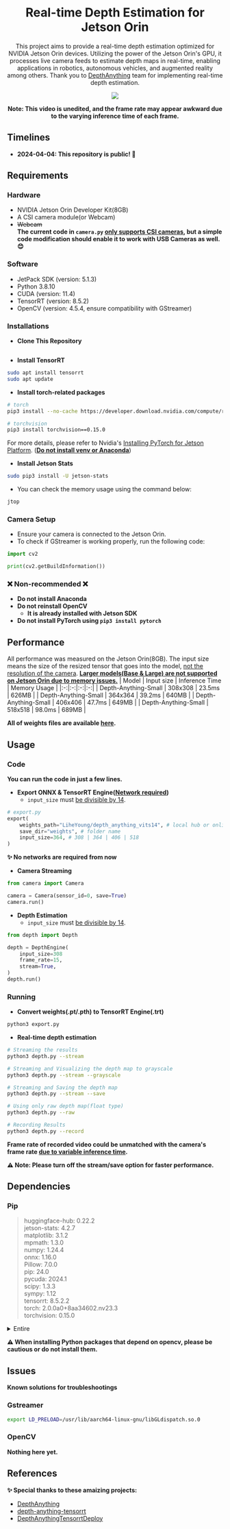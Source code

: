 <div align="center">
<h1> Real-time Depth Estimation for Jetson Orin </h1>

This project aims to provide a real-time depth estimation optimized for NVIDIA Jetson Orin devices. Utilizing the power of the Jetson Orin's GPU, it processes live camera feeds to estimate depth maps in real-time, enabling applications in robotics, autonomous vehicles, and augmented reality among others. Thank you to [DepthAnything](https://github.com/LiheYoung/Depth-Anything) team for implementing real-time depth estimation.

<img src="assets/output.gif">
</img>

**Note: This video is unedited, and the frame rate may appear awkward due to the varying inference time of each frame.**

</div>

## Timelines
- **2024-04-04: This repository is public! 🎉**

## Requirements

### Hardware

- NVIDIA Jetson Orin Developer Kit(8GB)
- A CSI camera module(or Webcam)
- ~~Webcam~~\
  **The current code in ```camera.py``` <ins>only supports CSI cameras</ins>, but a simple code modification should enable it to work with USB Cameras as well. 😊**

### Software

- JetPack SDK (version: 5.1.3)
- Python 3.8.10
- CUDA (version: 11.4)
- TensorRT (version: 8.5.2)
- OpenCV (version: 4.5.4, ensure compatibility with GStreamer)

### Installations
- **Clone This Repository**
```bash

```
- **Install TensorRT**
```bash
sudo apt install tensorrt
sudo apt update
```
- **Install torch-related packages**
```bash
# torch
pip3 install --no-cache https://developer.download.nvidia.com/compute/redist/jp/v51/pytorch/torch-2.0.0a0+8aa34602.nv23.03-cp38-cp38-linux_aarch64.whl

# torchvision
pip3 install torchvision==0.15.0
```
For more details, please refer to Nvidia's [Installing PyTorch for Jetson Platform](https://docs.nvidia.com/deeplearning/frameworks/install-pytorch-jetson-platform/). (**<ins>Do not install venv or Anaconda</ins>**)

- **Install Jetson Stats**
```bash
sudo pip3 install -U jetson-stats 
```
- You can check the memory usage using the command below:
```bash
jtop
```
### Camera Setup
- Ensure your camera is connected to the Jetson Orin.
- To check if GStreamer is working properly, run the following code:
```python
import cv2

print(cv2.getBuildInformation())
```

### ❌ Non-recommended ❌

- **Do not install Anaconda**
- **Do not reinstall OpenCV**
  - **It is already installed with Jetson SDK** 
- **Do not install PyTorch using ```pip3 install pytorch```**

## Performance
All performance was measured on the Jetson Orin(8GB). The input size means the size of the resized tensor that goes into the model, <ins>not the resolution of the camera</ins>. **<ins>Larger models(Base & Large) are not supported on Jetson Orin due to memory issues.</ins>** 
| Model | Input size | Inference Time | Memory Usage |
|:-:|:-:|:-:|:-:|
| Depth-Anything-Small | 308x308 | 23.5ms | 626MB |
| Depth-Anything-Small | 364x364 | 39.2ms | 640MB |
| Depth-Anything-Small | 406x406 | 47.7ms | 649MB |
| Depth-Anything-Small | 518x518 | 98.0ms | 689MB |

**All of weights files are available [here](https://huggingface.co/spaces/LiheYoung/Depth-Anything/tree/main/checkpoints).**
## Usage

### Code
**You can run the code in just a few lines.**
- **Export ONNX & TensorRT Engine(<ins>Network required</ins>)**
  - ```input_size``` must <ins>be divisible by 14</ins>.
```python
# export.py
export(
    weights_path="LiheYoung/depth_anything_vits14", # local hub or online
    save_dir="weights", # folder name
    input_size=364, # 308 | 364 | 406 | 518
)
```
**✨ No networks are required from now**
- **Camera Streaming**
```python
from camera import Camera

camera = Camera(sensor_id=0, save=True)
camera.run()
```

- **Depth Estimation**
  - ```input_size``` must <ins>be divisible by 14</ins>.
```python
from depth import Depth

depth = DepthEngine(
    input_size=308
    frame_rate=15,
    stream=True, 
)
depth.run()
```
  
### Running 
- **Convert weights(.pt/.pth) to TensorRT Engine(.trt)**
```bash
python3 export.py
```

- **Real-time depth estimation**
```bash
# Streaming the results 
python3 depth.py --stream

# Streaming and Visualizing the depth map to grayscale
python3 depth.py --stream --grayscale

# Streaming and Saving the depth map
python3 depth.py --stream --save 

# Using only raw depth map(float type)
python3 depth.py --raw

# Recording Results
python3 depth.py --record
```
**Frame rate of recorded video could be unmatched with the camera's frame rate <ins>due to variable inference time</ins>.**

**⚠ Note: Please turn off the stream/save option for faster performance.**

## Dependencies

### Pip
>huggingface-hub:       0.22.2 \
>jetson-stats:          4.2.7 \
>matplotlib:            3.1.2 \
>mpmath:                1.3.0 \
>numpy:                 1.24.4 \
>onnx:                  1.16.0 \
>Pillow:                7.0.0 \
>pip:                   24.0 \
>pycuda:                2024.1 \
>scipy:                 1.3.3 \
>sympy:                 1.12 \
>tensorrt:              8.5.2.2 \
>torch:                 2.0.0a0+8aa34602.nv23.3 \
>torchvision:           0.15.0

<details>
<summary>Entire</summary>
<div markdown="1">

>appdirs:               1.4.4\
>apt-clone:             0.2.1\
>apturl:                0.5.2\
>bcrypt:                3.1.7\
>blinker:               1.4\
>Brlapi:                0.7.0\
>certifi:               2019.11.28\
>chardet:               3.0.4\
>Click:                 7.0\
>colorama:              0.4.3\
>cryptography:          2.8\
>cupshelpers:           1.0\
>cycler:                0.10.0\
>dbus-python:           1.2.16\
>decorator:             4.4.2\
>defer:                 1.0.6\
>distro:                1.4.0\
>distro-info:           0.23+ubuntu1.1\
>duplicity:             0.8.12.0\
>entrypoints:           0.3\
>fasteners:             0.14.1\
>filelock:              3.13.3\
>fsspec:                2024.3.1\
>future:                0.18.2\
>graphsurgeon:          0.4.6\
>httplib2:              0.14.0\
>huggingface-hub:       0.22.2\
>idna:                  2.8\
>Jetson.GPIO:           2.1.6\
>jetson-stats:          4.2.7\
>keyring:               18.0.1\
>kiwisolver:            1.0.1\
>language-selector:     0.1\
>launchpadlib:          1.10.13\
>lazr.restfulclient:    0.14.2\
>lazr.uri:              1.0.3\
>lockfile:              0.12.2\
>louis:                 3.12.0\
>macaroonbakery:        1.3.1\
>Mako:                  1.1.0\
>MarkupSafe:            1.1.0\
>matplotlib:            3.1.2\
>monotonic:             1.5\
>mpmath:                1.3.0\
>networkx:              3.1\
>numpy:                 1.24.4\
>oauthlib:              3.1.0\
>olefile:               0.46\
>onboard:               1.4.1\
>onnx:                  1.16.0\
>onnx-graphsurgeon:     0.3.12\
>packaging:             24.0\
>PAM:                   0.4.2\
>pandas:                0.25.3\
>paramiko:              2.6.0\
>pexpect:               4.6.0\
>Pillow:                7.0.0\
>pip:                   24.0\
>platformdirs:          4.2.0\
>protobuf:              5.26.1\
>pycairo:               1.16.2\
>pycrypto:              2.6.1\
>pycuda:                2024.1\
>pycups:                1.9.73\
>PyGObject:             3.36.0\
>PyICU:                 2.4.2\
>PyJWT:                 1.7.1\
>pymacaroons:           0.13.0\
>PyNaCl:                1.3.0\
>pyparsing:             2.4.6\
>pyRFC3339:             1.1\
>python-apt:            2.0.1+ubuntu0.20.4.1\
>python-dateutil:       2.7.3\
>python-dbusmock:       0.19\
>python-debian:         0.1.36+ubuntu1.1\
>pytools:               2024.1.1\
>pytz:                  2019.3\
>pyxdg:                 0.26\
>PyYAML:                5.3.1\
>requests:              2.22.0\
>requests-unixsocket:   0.2.0\
>scipy:                 1.3.3\
>SecretStorage:         2.3.1\
>setuptools:            45.2.0\
>simplejson:            3.16.0\
>six:                   1.14.0\
>smbus2:                0.4.3\
>sympy:                 1.12\
>systemd-python:        234\
>tensorrt:              8.5.2.2\
>torch:                 2.0.0a0+8aa34602.nv23.3\
>torchvision:           0.15.0\
>tqdm:                  4.66.2\
>typing_extensions:     4.10.0\
>ubuntu-drivers-common: 0.0.0\
>ubuntu-pro-client:     8001\
>uff:                   0.6.9\
>urllib3:               1.25.8\
>urwid:                 2.0.1\
>wadllib:               1.3.3\
>wheel:                 0.34.2\
>xkit:                  0.0.0
</div>
</details>

**⚠ When installing Python packages that depend on opencv, please be cautious or do not install them.**
## Issues
**Known solutions for troubleshootings**
### Gstreamer

```bash
export LD_PRELOAD=/usr/lib/aarch64-linux-gnu/libGLdispatch.so.0
```

### OpenCV
**Nothing here yet.**

## References
**✨ Special thanks to these amaizing projects:**
- [DepthAnything](https://github.com/LiheYoung/Depth-Anything)
- [depth-anything-tensorrt](https://github.com/spacewalk01/depth-anything-tensorrt)
- [DepthAnythingTensorrtDeploy](https://github.com/thinvy/DepthAnythingTensorrtDeploy)